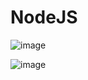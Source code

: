 # NodeJS

![image](https://user-images.githubusercontent.com/86184667/181417264-cd39bd83-3ced-44e0-a396-e62506815918.png)


![image](https://user-images.githubusercontent.com/86184667/181417287-0212d4a6-19c7-4104-b328-cecbeed4c9ca.png)
